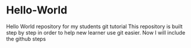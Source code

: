 # Hello-World
Hello World repository for my students git tutorial
This repository is built step by step in order to help new learner use git easier.
Now I will include the github steps
